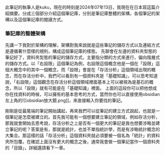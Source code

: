 此筆記的執筆人是kuku，現在的時刻是2024年07年13日，我現在在日本寫這篇介紹摘要。分成三個部分介紹這個筆記庫，分別是筆記庫整體的架構，各個筆記的架構以及這個筆記庫的閱讀方式。

### 筆記庫的整體架構
先講一下我對於架構的理解，架構對我來說就是這些筆記的儲存方式以及連結方式是遵循著什麼樣的規則，構成這個筆記庫的樣態。
先聊會在左邊的資料夾型態的筆記好了，資料夾型態的筆記的儲存方式，主要指分類的方式來進行，偏向階層式的儲存方式。以「右設限」這個筆記為例，右設限這個概念他是一個在「設限」這個大概念中的其中一個概念，而「設限」會是在「存活分析」這個領域出現的概念，而在存活分析中，我們可以看到有一個資料夾是「基礎知識」，可以思考知道說，「右設限」這個觀念在存活分析這個領域裡面基本上可以被視為是基石的概念，所以「設限」就有可能是在「基礎知識」裡面。
上面的這段你可以把他想成你在找資料的時候，可以擁有的基本思考的方式，當然你也可以直接使用obsidian左上角的![[obsidian放大鏡.png]]，來直接輸入你要找的筆記。

剛剛是從最尾端的筆記開始講起，再來我們可以從筆記的建立方式說起，也就是一個筆記是怎麼被建立的。首先我可能有一個想要建立筆記的領域，例如存活分析，那我就會開始去思考說，存活分析之上是否有一個更大的筆記是我也想要涉略並建立筆記的呢？答案是有，那就是統計，也並不單指統計學，而是有涉略統計概念的大集合。那這樣的話「存活分析」這個資料夾就必須要被一個名為「統計」的資料夾所包覆。在確認上面沒有更大的概念之後，通常我會做一個筆記當作一個資料夾的「目錄」，詳細還請看下一章。
